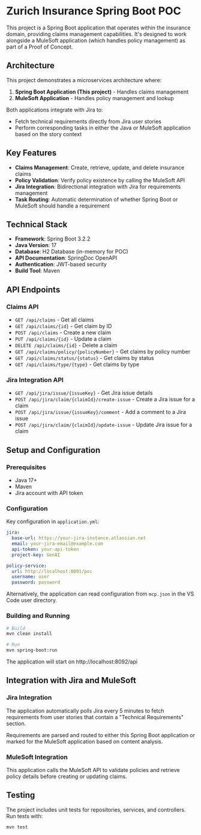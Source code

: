 # Zurich Insurance Spring Boot POC

This project is a Spring Boot application that operates within the insurance domain, providing claims management capabilities. It's designed to work alongside a MuleSoft application (which handles policy management) as part of a Proof of Concept.

## Architecture

This project demonstrates a microservices architecture where:

1. **Spring Boot Application (This project)** - Handles claims management
2. **MuleSoft Application** - Handles policy management and lookup

Both applications integrate with Jira to:
- Fetch technical requirements directly from Jira user stories
- Perform corresponding tasks in either the Java or MuleSoft application based on the story context

## Key Features

- **Claims Management**: Create, retrieve, update, and delete insurance claims
- **Policy Validation**: Verify policy existence by calling the MuleSoft API
- **Jira Integration**: Bidirectional integration with Jira for requirements management
- **Task Routing**: Automatic determination of whether Spring Boot or MuleSoft should handle a requirement

## Technical Stack

- **Framework**: Spring Boot 3.2.2
- **Java Version**: 17
- **Database**: H2 Database (in-memory for POC)
- **API Documentation**: SpringDoc OpenAPI
- **Authentication**: JWT-based security
- **Build Tool**: Maven

## API Endpoints

### Claims API

- `GET /api/claims` - Get all claims
- `GET /api/claims/{id}` - Get claim by ID
- `POST /api/claims` - Create a new claim
- `PUT /api/claims/{id}` - Update a claim
- `DELETE /api/claims/{id}` - Delete a claim
- `GET /api/claims/policy/{policyNumber}` - Get claims by policy number
- `GET /api/claims/status/{status}` - Get claims by status
- `GET /api/claims/type/{type}` - Get claims by type

### Jira Integration API

- `GET /api/jira/issue/{issueKey}` - Get Jira issue details
- `POST /api/jira/claim/{claimId}/create-issue` - Create a Jira issue for a claim
- `POST /api/jira/issue/{issueKey}/comment` - Add a comment to a Jira issue
- `POST /api/jira/claim/{claimId}/update-issue` - Update Jira issue for a claim

## Setup and Configuration

### Prerequisites

- Java 17+
- Maven
- Jira account with API token

### Configuration

Key configuration in `application.yml`:

```yaml
jira:
  base-url: https://your-jira-instance.atlassian.net
  email: your-jira-email@example.com
  api-token: your-api-token
  project-key: GenAI

policy-service:
  url: http://localhost:8091/poc
  username: user
  password: password
```

Alternatively, the application can read configuration from `mcp.json` in the VS Code user directory.

### Building and Running

```bash
# Build
mvn clean install

# Run
mvn spring-boot:run
```

The application will start on http://localhost:8092/api

## Integration with Jira and MuleSoft

### Jira Integration

The application automatically polls Jira every 5 minutes to fetch requirements from user stories that contain a "Technical Requirements" section.

Requirements are parsed and routed to either this Spring Boot application or marked for the MuleSoft application based on content analysis.

### MuleSoft Integration

This application calls the MuleSoft API to validate policies and retrieve policy details before creating or updating claims.

## Testing

The project includes unit tests for repositories, services, and controllers. Run tests with:

```bash
mvn test
```
